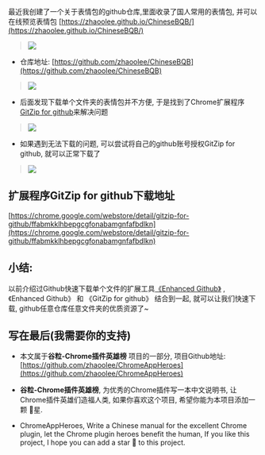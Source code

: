 最近我创建了一个关于表情包的github仓库,里面收录了国人常用的表情包, 并可以在线预览表情包 [https://zhaoolee.github.io/ChineseBQB/](https://zhaoolee.github.io/ChineseBQB/)

> ![](https://user-gold-cdn.xitu.io/2019/6/1/16b0edda9e640e10?w=1774&h=1223&f=png&s=542036)

- 仓库地址: [https://github.com/zhaoolee/ChineseBQB](https://github.com/zhaoolee/ChineseBQB)


> ![](https://user-gold-cdn.xitu.io/2019/6/1/16b0edda9e70e24f?w=1606&h=1336&f=png&s=304586)

- 后面发现下载单个文件夹的表情包并不方便, 于是找到了Chrome扩展程序[GitZip for github](https://chrome.google.com/webstore/detail/gitzip-for-github/ffabmkklhbepgcgfonabamgnfafbdlkn)来解决问题

> ![](https://user-gold-cdn.xitu.io/2019/6/1/16b0eda0ddfec74c?w=1000&h=456&f=gif&s=756375)

- 如果遇到无法下载的问题, 可以尝试将自己的github账号授权GitZip for github, 就可以正常下载了

> ![](https://user-gold-cdn.xitu.io/2019/6/1/16b0edda9f0e3b58?w=1342&h=918&f=gif&s=564869)


## 扩展程序GitZip for github下载地址

[https://chrome.google.com/webstore/detail/gitzip-for-github/ffabmkklhbepgcgfonabamgnfafbdlkn](https://chrome.google.com/webstore/detail/gitzip-for-github/ffabmkklhbepgcgfonabamgnfafbdlkn)


## 小结:


以前介绍过Github快速下载单个文件的扩展工具[《Enhanced Github》](https://zhaoolee.gitbooks.io/chrome/content/018enhanced-github300b-cong-201c-bing-gui-201d-dao-201c-bing-gun-er-201d2c-xia-zai-github-dan-ge-wen-jian.html) , 《Enhanced Github》 和 《GitZip for github》 结合到一起, 就可以让我们快速下载, github任意仓库任意文件夹的优质资源了~


## 写在最后(我需要你的支持)

- 本文属于**谷粒-Chrome插件英雄榜** 项目的一部分, 项目Github地址: [https://github.com/zhaoolee/ChromeAppHeroes](https://github.com/zhaoolee/ChromeAppHeroes)

- **谷粒-Chrome插件英雄榜**, 为优秀的Chrome插件写一本中文说明书, 让Chrome插件英雄们造福人类, 如果你喜欢这个项目, 希望你能为本项目添加一颗 🌟星.

- ChromeAppHeroes, Write a Chinese manual for the excellent Chrome plugin, let the Chrome plugin heroes benefit the human, If you like this project, I hope you can add a star 🌟 to this project.

